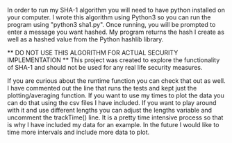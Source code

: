 In order to run my SHA-1 algorithm you will need to have python installed on your computer. I wrote this algorithm using Python3 so you can run the program using "python3 sha1.py". Once running, you will be prompted to enter a message you want hashed. My program returns the hash I create as well as a hashed value from the Python hashlib library. 

** DO NOT USE THIS ALGORITHM FOR ACTUAL SECURITY IMPLEMENTATION **
This project was created to explore the functionality of SHA-1 and should not be used for any real life security measures.

If you are curious about the runtime function you can check that out as well. I have commented out the line that runs the tests and kept just the plotting/averaging function. If you want to use my times to plot the data you can do that using the csv files I have included. If you want to play around with it and use different lengths you can adjust the lengths variable and uncomment the trackTime() line. It is a pretty time intensive process so that is why I have included my data for an example. In the future I would like to time more intervals and include more data to plot.